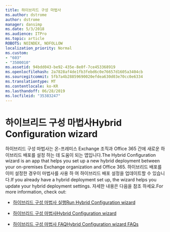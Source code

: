 ```yaml
---
title: 하이브리드 구성 마법사
ms.author: dstrome
author: dstrome
manager: dansimp
ms.date: 5/3/2018
ms.audience: ITPro
ms.topic: article
ROBOTS: NOINDEX, NOFOLLOW
localization_priority: Normal
ms.custom:
- "603"
- "3500010"
ms.assetid: 94bdd043-be92-435e-8e0f-7ce453368919
ms.openlocfilehash: 2a7828af4de1fb3febd6c0e76657d1605a3404cb
ms.sourcegitcommit: 5fb7a4b28859690020efdea630d03e70cc0e6334
ms.translationtype: MT
ms.contentlocale: ko-KR
ms.lasthandoff: 06/28/2019
ms.locfileid: "35383247"
---
```

# <a name="hybrid-configuration-wizard"></a><span data-ttu-id="a66f2-102">하이브리드 구성 마법사</span><span class="sxs-lookup"><span data-stu-id="a66f2-102">Hybrid Configuration wizard</span></span>

<span data-ttu-id="a66f2-103">하이브리드 구성 마법사는 온-프레미스 Exchange 조직과 Office 365 간에 새로운 하이브리드 배포를 설정 하는 데 도움이 되는 앱입니다.</span><span class="sxs-lookup"><span data-stu-id="a66f2-103">The Hybrid Configuration wizard is an app that helps you set up a new hybrid deployment between your on-premises Exchange organization and Office 365.</span></span> <span data-ttu-id="a66f2-104">하이브리드 배포를 이미 설정한 경우이 마법사를 사용 하 여 하이브리드 배포 설정을 업데이트할 수 있습니다.</span><span class="sxs-lookup"><span data-stu-id="a66f2-104">If you already have a hybrid deployment set up, the wizard helps you update your hybrid deployment settings.</span></span> <span data-ttu-id="a66f2-105">자세한 내용은 다음을 참조 하세요.</span><span class="sxs-lookup"><span data-stu-id="a66f2-105">For more information, check out:</span></span>
  
- [<span data-ttu-id="a66f2-106">하이브리드 구성 마법사 실행</span><span class="sxs-lookup"><span data-stu-id="a66f2-106">Run Hybrid Configuration wizard</span></span>](https://technet.microsoft.com/library/mt595788%28v=exchg.150%29.aspx)

- [<span data-ttu-id="a66f2-107">하이브리드 구성 마법사</span><span class="sxs-lookup"><span data-stu-id="a66f2-107">Hybrid Configuration wizard</span></span>](https://technet.microsoft.com/library/hh529921%28v=exchg.150%29.aspx)

- [<span data-ttu-id="a66f2-108">하이브리드 구성 마법사 FAQ</span><span class="sxs-lookup"><span data-stu-id="a66f2-108">Hybrid Configuration wizard FAQs</span></span>](https://technet.microsoft.com/library/mt488940%28v=exchg.150%29.aspx)
